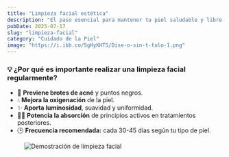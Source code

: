 ```yaml
---
title: "Limpieza facial estética"
description: "El paso esencial para mantener tu piel saludable y libre de impurezas."
pubDate: 2025-07-17
slug: "limpieza-facial"
category: "Cuidado de la Piel"
image: "https://i.ibb.co/5gHyKHTS/Dise-o-sin-t-tulo-1.png"
---
```


<div class="prose lg:prose-lg font-[Poppins] text-gray-700 mx-auto">

<div class="bg-pink-50 border-l-4 border-pink-400 rounded-xl p-6 shadow-md mb-8">
<h3 class="mt-0">💡 ¿Por qué es importante realizar una limpieza facial regularmente?</h3>

<ul class="list-none pl-0 space-y-2">
  <li>🌿 <strong>Previene brotes de acné</strong> y puntos negros.</li>
  <li>💧 <strong>Mejora la oxigenación</strong> de la piel.</li>
  <li>✨ <strong>Aporta luminosidad</strong>, suavidad y uniformidad.</li>
  <li>🧖‍♀️ <strong>Potencia la absorción</strong> de principios activos en tratamientos posteriores.</li>
  <li>🕒 <strong>Frecuencia recomendada:</strong> cada 30-45 días según tu tipo de piel.</li>
</ul>
</div>


<figure class="my-8">
  <img src="https://i.ibb.co/39ZqRZ1j/Dise-o-sin-t-tulo-1.png" alt="Demostración de limpieza facial" class="w-full rounded-2xl shadow-lg" />
</figure>







</div>

